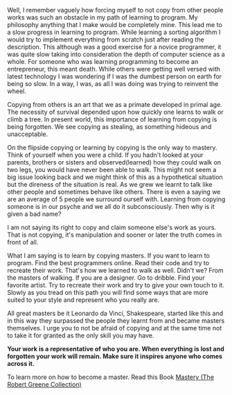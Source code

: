 
Well, I remember vaguely how forcing myself to not copy from other people works was such an obstacle in my path of learning to program. My philosophy anything that I make would be completely mine. This lead me to a slow progress in learning to program. While learning a sorting algorithm I would try to implement everything from scratch just after reading the description. This although was a good exercise for a novice programmer, it was quite slow taking into consideration the depth of computer science as a whole. For someone who was learning programming to become an entrepreneur, this meant death. 
While others were getting well versed with latest technology I was wondering if I was the dumbest person on earth for being so slow. In a way, I was, as all I was doing was trying to reinvent the wheel. 

Copying from others is an art that we as a primate developed in primal age. The necessity of survival depended upon how quickly one learns to walk or climb a tree. In present world, this importance of learning from copying is being forgotten. We see copying as stealing, as something hideous and unacceptable. 

On the flipside copying or learning by copying is the only way to mastery. Think of yourself when you were a child. If you hadn't looked at your parents, brothers or sisters and observed(learned) how they could walk on two legs, you would have never been able to walk. This might not seem a big issue looking back and we might think of this as a hypothetical situation but the direness of the situation is real.
As we grew we learnt to talk like other people and sometimes behave like others. There is even a saying we are an average of 5 people we surround ourself with. Learning from copying someone is in our psyche and we all do it subconsciously. Then why is it given a bad name?
 
I am not saying its right to copy and claim someone else's work as yours. That is not copying, it's manipulation and sooner or later the truth comes in front of all.

What I am saying is to learn by copying masters. If you want to learn to program. Find the best programmers online. Read their code and try to recreate their work. That's how we learned to walk as well. Didn't we? From the masters of walking.  If you are a designer. Go to dribble. Find your favorite artist. Try to recreate their work and try to give your own touch to it. Slowly as you tread on this path you will find some ways that are more suited to your style and represent who you really are.

All great masters be it Leonardo da Vinci, Shakespeare, started like this and in this way they surpassed the people they learnt from and became masters themselves. I urge you to not be afraid of copying and at the same time not to take it for granted as the only skill you may have. 

__Your work is a representative of who you are. When everything is lost and forgotten your work will remain. Make sure it inspires anyone who comes across it.__

To learn more on how to become a master. Read this Book <a target="_blank" href="https://www.amazon.in/gp/product/178125091X/ref=as_li_tl?ie=UTF8&camp=3638&creative=24630&creativeASIN=178125091X&linkCode=as2&tag=vigneshramesh-21&linkId=0eecf0a70aa297f8b467031a5505195b">Mastery (The Robert Greene Collection)</a><img src="//ir-in.amazon-adsystem.com/e/ir?t=vigneshramesh-21&l=am2&o=31&a=178125091X" width="1" height="1" border="0" alt="" style="border:none !important; margin:0px !important;" />


